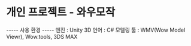 # 개인 프로젝트 - 와우모작

----- 사용 환경 -----
엔진 : Unity 3D
언어 : C#
모델링 툴 : WMV(Wow Model Viewr), Wow.tools, 3DS MAX
